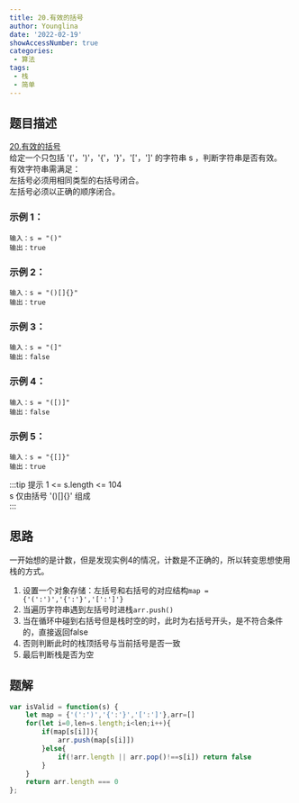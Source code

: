```yaml
---
title: 20.有效的括号
author: Younglina
date: '2022-02-19'
showAccessNumber: true
categories:
 - 算法
tags:
 - 栈
 - 简单
---
```


## 题目描述
[20.有效的括号](https://leetcode-cn.com/problems/valid-parentheses/submissions/)  
给定一个只包括 '('，')'，'{'，'}'，'['，']' 的字符串 s ，判断字符串是否有效。  
有效字符串需满足：  
左括号必须用相同类型的右括号闭合。  
左括号必须以正确的顺序闭合。  

### 示例 1：
```
输入：s = "()"  
输出：true  
```

### 示例 2：
```
输入：s = "()[]{}"  
输出：true  
```

### 示例 3：
```
输入：s = "(]"  
输出：false  
```

### 示例 4：
```
输入：s = "([)]"  
输出：false  
```

### 示例 5：
```
输入：s = "{[]}"
输出：true
```

:::tip 提示
1 <= s.length <= 104  
s 仅由括号 '()[]{}' 组成  
:::

## 思路
一开始想的是计数，但是发现实例4的情况，计数是不正确的，所以转变思想使用栈的方式。
1. 设置一个对象存储：左括号和右括号的对应结构`map = {'(':')','{':'}','[':']'}`
2. 当遍历字符串遇到左括号时进栈`arr.push()`
3. 当在循环中碰到右括号但是栈时空的时，此时为右括号开头，是不符合条件的，直接返回false
4. 否则判断此时的栈顶括号与当前括号是否一致
5. 最后判断栈是否为空

## 题解
```javascript
var isValid = function(s) {
    let map = {'(':')','{':'}','[':']'},arr=[]
    for(let i=0,len=s.length;i<len;i++){
        if(map[s[i]]){
            arr.push(map[s[i]])
        }else{
            if(!arr.length || arr.pop()!==s[i]) return false
        }
    }
    return arr.length === 0
};
```